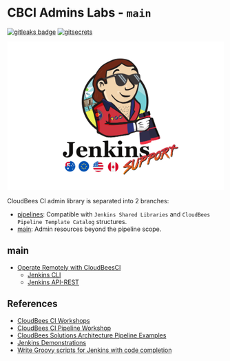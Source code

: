 # CBCI Admins Labs - `main`

[![gitleaks badge](https://img.shields.io/badge/protected%20by-gitleaks-blue)](https://github.com/zricethezav/gitleaks#pre-commit) [![gitsecrets](https://img.shields.io/badge/protected%20by-gitsecrets-blue)](https://github.com/awslabs/git-secrets)

[![Baywatch](img/baywatch/Jenkins_Support_Baywatch_flags.png)](img/baywatch/)

CloudBees CI admin library is separated into 2 branches:

- [pipelines](https://github.com/carlosrodlop/cbci.jenkins-libs/tree/pipelines): Compatible with `Jenkins Shared Libraries` and `CloudBees Pipeline Template Catalog` structures.
- [main](https://github.com/carlosrodlop/cbci.jenkins-libs/tree/main): Admin resources beyond the pipeline scope.

## main

- [Operate Remotely with CloudBeesCI](remote)
  - [Jenkins CLI](remote/cli)
  - [Jenkins API-REST](remote/rest-api)

## References

- [CloudBees CI Workshops](https://cloudbees-ci.labs.cb-sa.io/)
- [CloudBees CI Pipeline Workshop](https://cloudbees-ci-pipeline.labs.cb-sa.io/getting-started/)
- [CloudBees Solutions Architecture Pipeline Examples](https://github.com/beedemo)
- [Jenkins Demonstrations](https://github.com/jenkins-demo)
- [Write Groovy scripts for Jenkins with code completion](https://www.mdoninger.de/2011/11/07/write-groovy-scripts-for-jenkins-with-code-completion.html)
